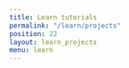 ```yaml
---
title: Learn tutorials
permalink: "/learn/projects"
position: 22
layout: learn_projects
menu: learn
---
```


